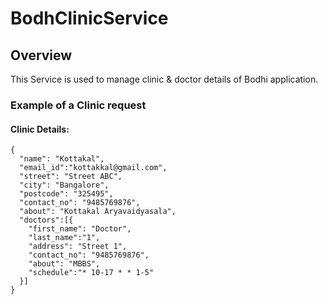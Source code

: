 # BodhClinicService
## Overview
This Service is used to manage clinic & doctor details of Bodhi application.

### Example of a Clinic request
#### Clinic Details:
```
{
  "name": "Kottakal",
  "email_id":"kottakkal@gmail.com",
  "street": "Street ABC",
  "city": "Bangalore",
  "postcode": "325495",
  "contact_no": "9485769876",
  "about": "Kottakal Aryavaidyasala",
  "doctors":[{
    "first_name": "Doctor",
    "last_name":"1",
    "address": "Street 1",
    "contact_no": "9485769876",
    "about": "MBBS",
    "schedule":"* 10-17 * * 1-5"
  }]
}
```
